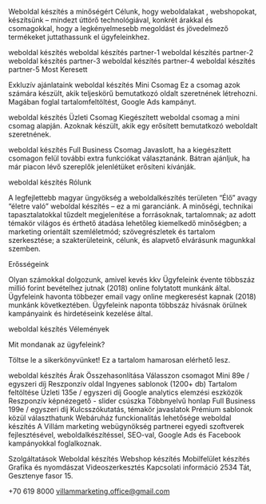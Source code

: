 Weboldal készítés a minőségért
Célunk, hogy weboldalakat , webshopokat, készítsünk – mindezt úttörő technológiával, konkrét árakkal és csomagokkal, hogy a legkényelmesebb megoldást és jövedelmező termékeket juttathassunk el ügyfeleinkhez.

 weboldal készítés
weboldal készítés partner-1
weboldal készítés partner-2
weboldal készítés partner-3
weboldal készítés partner-4
weboldal készítés partner-5
Most Keresett

Exkluzív ajánlataink
weboldal készítés
Mini Csomag
Ez a csomag azok számára készült, akik teljeskörű bemutatkozó oldalt szeretnének létrehozni. Magában foglal tartalomfeltöltést, Google Ads kampányt.

 weboldal készítés
Üzleti Csomag
Kiegészített weboldal csomag a mini csomag alapján. Azoknak készült, akik egy erősített bemutatkozó weboldalt szeretnének.

 weboldal készítés
Full Business Csomag
Javaslott, ha a kiegészített csomagon felül további extra funkciókat választanánk. Bátran ajánljuk, ha már piacon lévő szereplők jelenlétüket erősíteni kívánják.

 weboldal készítés
Rólunk

A legfejlettebb magyar üngyökség a weboldalkészítés területen
“Élő” avagy “életre való” weboldal készítés – ez a mi garanciánk. A minőségi, technikai tapasztalatokkal tűzdelt megjelenítése a forrásoknak, tartalomnak; az adott témakör világos és érthető átadása lehetőleg kiemelkedő minőségben; a marketing orientált szemléletmód; szövegrészletek és tartalom szerkesztése; a szakterületeink, célunk, és alapvető elvárásunk magunkkal szemben.

Erősségeink

Olyan számokkal dolgozunk, amivel kevés kkv
Ügyfeleink évente többszáz millió forint bevételhez jutnak (2018) online folytatott munkánk által. Ügyfeleink havonta többezer email vagy online megkeresést kapnak (2018) munkánk következtében. Ügyfeleink naponta többszáz hívásnak örülnek kampányaink és hirdetéseink kezelése által.

 weboldal készítés
Vélemények

Mit mondanak az ügyfeleink?



Töltse le a sikerkönyvünket!
Ez a tartalom hamarosan elérhető lesz.

 
weboldal készítés
Árak Összehasonlítása
Válasszon csomagot
Mini
89e / egyszeri díj
Reszponzív oldal
Ingyenes sablonok (1200+ db)
Tartalom feltöltése
Üzleti
135e / egyszeri díj
Google analytics elemzési eszközök
Reszponzív képnézegető - slider csúszka
Többnyelvű honlap
Full Business
199e / egyszeri díj
Kulcsszókutatás, témakör javaslatok
Prémium sablonok közül választhatunk
Webáruház funckionalitás lehetősége
 weboldal készítés
A Villám marketing webügynökség partnerei egyedi szoftverek fejlesztésével, weboldalkészítéssel, SEO-val, Google Ads és Facebook kampányokkal foglalkoznak.

 
 
 
Szolgáltatások
Weboldal készítés
Webshop készítés
Mobilfelület készítés
Grafika és nyomdászat
Videoszerkesztés
Kapcsolati információ
2534 Tát, Gesztenye fasor 15.

+70 619 8000
villammarketing.office@gmail.com
